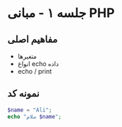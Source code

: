 # جلسه ۱ - مبانی PHP

## مفاهیم اصلی

- متغیرها
- انواع echo داده
- echo / print

## نمونه کد

```php
$name = "Ali";
echo "سلام $name";
